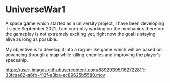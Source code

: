 # UniverseWar1
A space game which started as a university project, I have been developing it since September 2021.
I am currently working on the mechanics therefore the gameplay is not extremely exciting yet, right now the goal is staying alive as long as possible. 

My objective is to develop it into a rogue-like game which will be based on advancing through a map while killing enemies and improving the player's spaceship.

https://user-images.githubusercontent.com/68929395/162722811-33fcaa62-a6fb-412f-a3ba-ec89625b5580.mov

